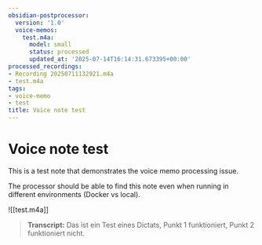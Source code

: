 ```yaml
---
obsidian-postprocessor:
  version: '1.0'
  voice-memos:
    test.m4a:
      model: small
      status: processed
      updated_at: '2025-07-14T16:14:31.673395+00:00'
processed_recordings:
- Recording 20250711132921.m4a
- test.m4a
tags:
- voice-memo
- test
title: Voice note test
---
```

# Voice note test

This is a test note that demonstrates the voice memo processing issue.

The processor should be able to find this note even when running in different environments (Docker vs local).

![[test.m4a]]

> **Transcript:**
> Das ist ein Test eines Dictats, Punkt 1 funktioniert, Punkt 2 funktioniert nicht.
